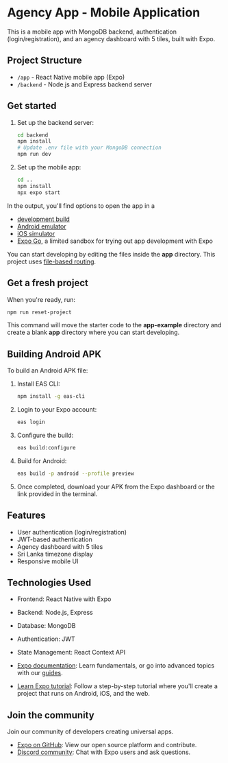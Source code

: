 # Agency App - Mobile Application

This is a mobile app with MongoDB backend, authentication (login/registration), and an agency dashboard with 5 tiles, built with Expo.

## Project Structure

- `/app` - React Native mobile app (Expo)
- `/backend` - Node.js and Express backend server

## Get started

1. Set up the backend server:

   ```bash
   cd backend
   npm install
   # Update .env file with your MongoDB connection
   npm run dev
   ```

2. Set up the mobile app:

   ```bash
   cd ..
   npm install
   npx expo start
   ```

In the output, you'll find options to open the app in a

- [development build](https://docs.expo.dev/develop/development-builds/introduction/)
- [Android emulator](https://docs.expo.dev/workflow/android-studio-emulator/)
- [iOS simulator](https://docs.expo.dev/workflow/ios-simulator/)
- [Expo Go](https://expo.dev/go), a limited sandbox for trying out app development with Expo

You can start developing by editing the files inside the **app** directory. This project uses [file-based routing](https://docs.expo.dev/router/introduction).

## Get a fresh project

When you're ready, run:

```bash
npm run reset-project
```

This command will move the starter code to the **app-example** directory and create a blank **app** directory where you can start developing.

## Building Android APK

To build an Android APK file:

1. Install EAS CLI:
   ```bash
   npm install -g eas-cli
   ```

2. Login to your Expo account:
   ```bash
   eas login
   ```

3. Configure the build:
   ```bash
   eas build:configure
   ```

4. Build for Android:
   ```bash
   eas build -p android --profile preview
   ```

5. Once completed, download your APK from the Expo dashboard or the link provided in the terminal.

## Features

- User authentication (login/registration)
- JWT-based authentication
- Agency dashboard with 5 tiles
- Sri Lanka timezone display
- Responsive mobile UI

## Technologies Used

- Frontend: React Native with Expo
- Backend: Node.js, Express
- Database: MongoDB
- Authentication: JWT
- State Management: React Context API

- [Expo documentation](https://docs.expo.dev/): Learn fundamentals, or go into advanced topics with our [guides](https://docs.expo.dev/guides).
- [Learn Expo tutorial](https://docs.expo.dev/tutorial/introduction/): Follow a step-by-step tutorial where you'll create a project that runs on Android, iOS, and the web.

## Join the community

Join our community of developers creating universal apps.

- [Expo on GitHub](https://github.com/expo/expo): View our open source platform and contribute.
- [Discord community](https://chat.expo.dev): Chat with Expo users and ask questions.
